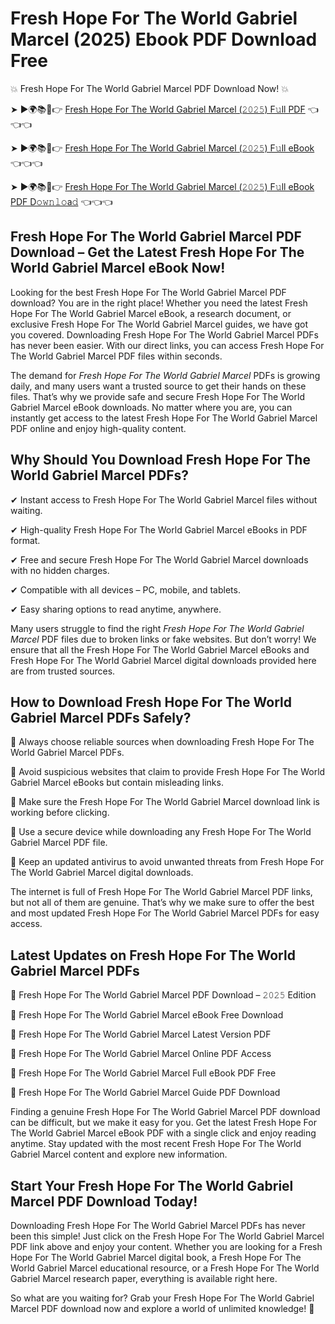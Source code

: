 # Fresh Hope For The World Gabriel Marcel (2025) Ebook PDF Download Free

💥 Fresh Hope For The World Gabriel Marcel PDF Download Now! 💥

➤ ►🌍📚📱👉 [Fresh Hope For The World Gabriel Marcel (𝟸𝟶𝟸𝟻) F𝚞ll PDF](https://getpdf.xyz/fresh-hope-for-the-world-gabriel-marcel) 👈👈👈


➤ ►🌍📚📱👉 [Fresh Hope For The World Gabriel Marcel (𝟸𝟶𝟸𝟻) F𝚞ll eBook](https://getpdf.xyz/fresh-hope-for-the-world-gabriel-marcel) 👈👈👈


➤ ►🌍📚📱👉 [Fresh Hope For The World Gabriel Marcel (𝟸𝟶𝟸𝟻) F𝚞ll eBook PDF D𝚘𝚠𝚗𝚕𝚘a𝚍](https://getpdf.xyz/fresh-hope-for-the-world-gabriel-marcel) 👈👈👈


## Fresh Hope For The World Gabriel Marcel PDF Download – Get the Latest Fresh Hope For The World Gabriel Marcel eBook Now!

Looking for the best Fresh Hope For The World Gabriel Marcel PDF download? You are in the right place! Whether you need the latest Fresh Hope For The World Gabriel Marcel eBook, a research document, or exclusive Fresh Hope For The World Gabriel Marcel guides, we have got you covered. Downloading Fresh Hope For The World Gabriel Marcel PDFs has never been easier. With our direct links, you can access Fresh Hope For The World Gabriel Marcel PDF files within seconds.

The demand for *Fresh Hope For The World Gabriel Marcel* PDFs is growing daily, and many users want a trusted source to get their hands on these files. That’s why we provide safe and secure Fresh Hope For The World Gabriel Marcel eBook downloads. No matter where you are, you can instantly get access to the latest Fresh Hope For The World Gabriel Marcel PDF online and enjoy high-quality content.

## Why Should You Download Fresh Hope For The World Gabriel Marcel PDFs?

✔ Instant access to Fresh Hope For The World Gabriel Marcel files without waiting.

✔ High-quality Fresh Hope For The World Gabriel Marcel eBooks in PDF format.

✔ Free and secure Fresh Hope For The World Gabriel Marcel downloads with no hidden charges.

✔ Compatible with all devices – PC, mobile, and tablets.

✔ Easy sharing options to read anytime, anywhere.

Many users struggle to find the right *Fresh Hope For The World Gabriel Marcel* PDF files due to broken links or fake websites. But don’t worry! We ensure that all the Fresh Hope For The World Gabriel Marcel eBooks and Fresh Hope For The World Gabriel Marcel digital downloads provided here are from trusted sources.

## How to Download Fresh Hope For The World Gabriel Marcel PDFs Safely?

📌 Always choose reliable sources when downloading Fresh Hope For The World Gabriel Marcel PDFs.

📌 Avoid suspicious websites that claim to provide Fresh Hope For The World Gabriel Marcel eBooks but contain misleading links.

📌 Make sure the Fresh Hope For The World Gabriel Marcel download link is working before clicking.

📌 Use a secure device while downloading any Fresh Hope For The World Gabriel Marcel PDF file.

📌 Keep an updated antivirus to avoid unwanted threats from Fresh Hope For The World Gabriel Marcel digital downloads.

The internet is full of Fresh Hope For The World Gabriel Marcel PDF links, but not all of them are genuine. That’s why we make sure to offer the best and most updated Fresh Hope For The World Gabriel Marcel PDFs for easy access.

## Latest Updates on Fresh Hope For The World Gabriel Marcel PDFs

🔹 Fresh Hope For The World Gabriel Marcel PDF Download – 𝟸𝟶𝟸𝟻 Edition

🔹 Fresh Hope For The World Gabriel Marcel eBook Free Download

🔹 Fresh Hope For The World Gabriel Marcel Latest Version PDF

🔹 Fresh Hope For The World Gabriel Marcel Online PDF Access

🔹 Fresh Hope For The World Gabriel Marcel Full eBook PDF Free

🔹 Fresh Hope For The World Gabriel Marcel Guide PDF Download

Finding a genuine Fresh Hope For The World Gabriel Marcel PDF download can be difficult, but we make it easy for you. Get the latest Fresh Hope For The World Gabriel Marcel eBook PDF with a single click and enjoy reading anytime. Stay updated with the most recent Fresh Hope For The World Gabriel Marcel content and explore new information.

## Start Your Fresh Hope For The World Gabriel Marcel PDF Download Today!

Downloading Fresh Hope For The World Gabriel Marcel PDFs has never been this simple! Just click on the Fresh Hope For The World Gabriel Marcel PDF link above and enjoy your content. Whether you are looking for a Fresh Hope For The World Gabriel Marcel digital book, a Fresh Hope For The World Gabriel Marcel educational resource, or a Fresh Hope For The World Gabriel Marcel research paper, everything is available right here.

So what are you waiting for? Grab your Fresh Hope For The World Gabriel Marcel PDF download now and explore a world of unlimited knowledge! 🚀